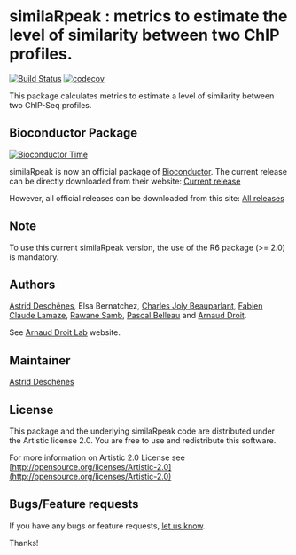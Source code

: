 similaRpeak : metrics to estimate the level of similarity between two ChIP profiles.
=====================

[![Build Status](https://travis-ci.org/adeschen/similaRpeak.svg?branch=master)](https://travis-ci.org/adeschen/similaRpeak)
[![codecov](https://codecov.io/gh/adeschen/similaRpeak/branch/master/graph/badge.svg)](https://codecov.io/gh/adeschen/similaRpeak)

This package calculates metrics to estimate a level of similarity between two 
ChIP-Seq profiles.

## Bioconductor Package ##

[![Bioconductor Time](http://bioconductor.org/shields/years-in-bioc/similaRpeak.svg)](http://bioconductor.org/packages/release/bioc/html/similaRpeak.html "Bioconductor status")

similaRpeak is now an official package of [Bioconductor](http://bioconductor.org/). The current release can be directly downloaded from their website:
[Current release](http://bioconductor.org/packages/release/bioc/html/similaRpeak.html)

However, all official releases can be downloaded from this site:
[All releases](https://github.com/adeschen/similaRpeak/releases)


## Note ##

To use this current similaRpeak version, the use of the R6 package (>= 2.0) is mandatory.


## Authors ##

[Astrid Desch&ecirc;nes](http://ca.linkedin.com/in/astriddeschenes "Astrid Desch&ecirc;nes"), 
Elsa Bernatchez, 
[Charles Joly Beauparlant](http://ca.linkedin.com/pub/charles-joly-beauparlant/89/491/3b3 "Charles Joly Beauparlant"), 
[Fabien Claude Lamaze](http://ca.linkedin.com/in/fabienlamaze/en "Fabien Claude Lamaze"), 
[Rawane Samb](http://ca.linkedin.com/in/rawanesamb "Rawane Samb"), 
[Pascal Belleau](http://ca.linkedin.com/in/pascalbelleau "Pascal Belleau") 
and [Arnaud Droit](http://ca.linkedin.com/in/drarnaud "Arnaud Droit").

See [Arnaud Droit Lab](http://bioinformatique.ulaval.ca/home/ "Arnaud Droit Lab") 
website.

## Maintainer ##

[Astrid Desch&ecirc;nes](http://ca.linkedin.com/in/astriddeschenes "Astrid Desch&ecirc;nes")

## License ##

This package and the underlying similaRpeak code are distributed under the 
Artistic license 2.0. You are free to use and redistribute this software. 

For more information on Artistic 2.0 License see
[http://opensource.org/licenses/Artistic-2.0](http://opensource.org/licenses/Artistic-2.0)

## Bugs/Feature requests ##

If you have any bugs or feature requests, 
[let us know](https://github.com/adeschen/similaRpeak/issues). 

Thanks!

